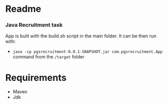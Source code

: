 # Readme

### Java Recruitment  task
App is built with the build.sh script in the main folder.
It can be then run with:
- `java -cp pgsrecruitment-0.0.1-SNAPSHOT.jar com.pgsrecruitment.App` command from the `/target` folder

# Requirements
- Maven
- Jdk